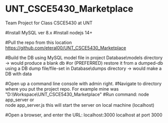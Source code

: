 # UNT_CSCE5430_Marketplace
Team Project for Class CSCE5430 at UNT

#Install MySQL ver 8.x
#Install nodejs 14+

#Pull the repo from this location
	https://github.com/eteral00/UNT_CSCE5430_Marketplace

#Build the DB using MySQL model file in project Database\models directory -> would produce a blank db
#or (PREFERRED) restore it from a dumped-db using a DB dump file/file-set in Database\dumps directory -> would make a DB with data

#Open up a command line console with admin right.
#Navigate to directory where you put the project repo. 
	For example mine was "D:\Workspace\UNT_CSCE5430_Marketplace"
#Run command:
	node app_server
or	
	node app_server.js 
this will start the server on local machine (localhost)

#Open a browser, and enter the URL:
	localhost:3000
localhost at port 3000